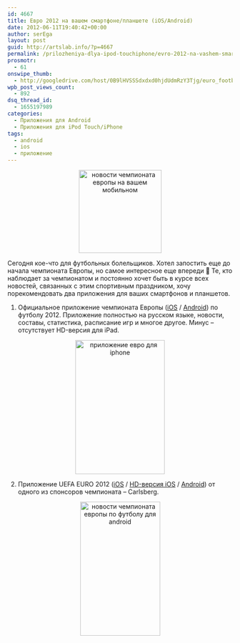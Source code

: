 ```yaml
---
id: 4667
title: Евро 2012 на вашем смартфоне/планшете (iOS/Android)
date: 2012-06-11T19:40:42+00:00
author: serEga
layout: post
guid: http://artslab.info/?p=4667
permalink: /prilozheniya-dlya-ipod-touchiphone/evro-2012-na-vashem-smartfoneplanshete-iosandroid/
prosmotr:
  - 61
onswipe_thumb:
  - http://googledrive.com/host/0B9lHVSSSdxdxd0hjdUdmRzY3Tjg/euro_football_dlya_iphone.jpg
wpb_post_views_count:
  - 892
dsq_thread_id:
  - 1655197989
categories:
  - Приложения для Android
  - Приложения для iPod Touch/iPhone
tags:
  - android
  - ios
  - приложение
---
```

<center>
  <img src="http://googledrive.com/host/0B9lHVSSSdxdxd0hjdUdmRzY3Tjg/euro_football_dlya_iphone.jpg" alt="новости чемпионата европы на вашем мобильном" title="euro_football_dlya_iphone" width="185" height="186" class="aligncenter size-full wp-image-4669" srcset="http://googledrive.com/host/0B9lHVSSSdxdxd0hjdUdmRzY3Tjg/euro_football_dlya_iphone.jpg 185w, http://googledrive.com/host/0B9lHVSSSdxdxd0hjdUdmRzY3Tjg/euro_football_dlya_iphone-100x100.jpg 100w, http://googledrive.com/host/0B9lHVSSSdxdxd0hjdUdmRzY3Tjg/euro_football_dlya_iphone-150x150.jpg 150w" sizes="(max-width: 185px) 100vw, 185px" />
</center>

Сегодня кое-что для футбольных болельщиков. Хотел запостить еще до начала чемпионата Европы, но самое интересное еще впереди 🙂 Те, кто наблюдает за чемпионатом и постоянно хочет быть в курсе всех новостей, связанных с этим спортивным праздником, хочу порекомендовать два приложения для ваших смартфонов и планшетов.

1. Официальное приложение чемпионата Европы ([iOS](http://itunes.apple.com/ru/app/official-uefa-euro-2012-app/id510430668?mt=8) / [Android](https://play.google.com/store/apps/details?id=com.imano.euro2012.row)) по футболу 2012. Приложение полностью на русском языке, новости, составы, статистика, расписание игр и многое другое. Минус &#8211; отсутствует HD-версия для iPad.

<center>
  <a href="http://googledrive.com/host/0B9lHVSSSdxdxd0hjdUdmRzY3Tjg/euro_2012_football_app.jpg"><img src="http://googledrive.com/host/0B9lHVSSSdxdxd0hjdUdmRzY3Tjg/euro_2012_football_app-200x300.jpg" alt="приложение евро для iphone" title="euro_2012_football_app" width="200" height="300" class="aligncenter size-medium wp-image-4672" srcset="http://googledrive.com/host/0B9lHVSSSdxdxd0hjdUdmRzY3Tjg/euro_2012_football_app-200x300.jpg 200w, http://googledrive.com/host/0B9lHVSSSdxdxd0hjdUdmRzY3Tjg/euro_2012_football_app.jpg 320w" sizes="(max-width: 200px) 100vw, 200px" /></a>
</center>

2. Приложение UEFA EURO 2012 ([iOS](http://itunes.apple.com/de/app/uefa-euro-2012-tm-by-carlsberg/id444956957?mt=8) / [HD-версия iOS](http://itunes.apple.com/de/app/uefa-euro-2012-tm-by-carlsberg/id532572460?mt=8) / [Android](https://play.google.com/store/apps/details?id=de.motain.euro2012)) от одного из спонсоров чемпионата &#8211; Carlsberg.

<center>
  <a href="http://googledrive.com/host/0B9lHVSSSdxdxd0hjdUdmRzY3Tjg/euro_2012_android_app.jpg"><img src="http://googledrive.com/host/0B9lHVSSSdxdxd0hjdUdmRzY3Tjg/euro_2012_android_app-179x300.jpg" alt="новости чемпионата европы по футболу для android" title="euro_2012_android_app" width="179" height="300" class="aligncenter size-medium wp-image-4674" srcset="http://googledrive.com/host/0B9lHVSSSdxdxd0hjdUdmRzY3Tjg/euro_2012_android_app-179x300.jpg 179w, http://googledrive.com/host/0B9lHVSSSdxdxd0hjdUdmRzY3Tjg/euro_2012_android_app.jpg 307w" sizes="(max-width: 179px) 100vw, 179px" /></a>
</center>